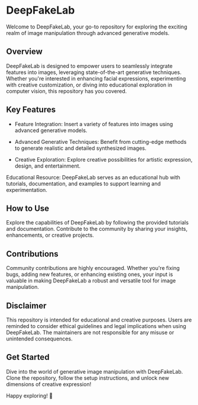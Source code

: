 # DeepFakeLab
Welcome to DeepFakeLab, your go-to repository for exploring the exciting realm of image manipulation through advanced generative models.

## Overview
DeepFakeLab is designed to empower users to seamlessly integrate features into images, leveraging state-of-the-art generative techniques. Whether you're interested in enhancing facial expressions, experimenting with creative customization, or diving into educational exploration in computer vision, this repository has you covered.

## Key Features
- Feature Integration: Insert a variety of features into images using advanced generative models.

- Advanced Generative Techniques: Benefit from cutting-edge methods to generate realistic and detailed synthesized images.

- Creative Exploration: Explore creative possibilities for artistic expression, design, and entertainment.

Educational Resource: DeepFakeLab serves as an educational hub with tutorials, documentation, and examples to support learning and experimentation.

## How to Use
Explore the capabilities of DeepFakeLab by following the provided tutorials and documentation. Contribute to the community by sharing your insights, enhancements, or creative projects.

## Contributions
Community contributions are highly encouraged. Whether you're fixing bugs, adding new features, or enhancing existing ones, your input is valuable in making DeepFakeLab a robust and versatile tool for image manipulation.

## Disclaimer
This repository is intended for educational and creative purposes. Users are reminded to consider ethical guidelines and legal implications when using DeepFakeLab. The maintainers are not responsible for any misuse or unintended consequences.

## Get Started
Dive into the world of generative image manipulation with DeepFakeLab. Clone the repository, follow the setup instructions, and unlock new dimensions of creative expression!

Happy exploring! 🚀